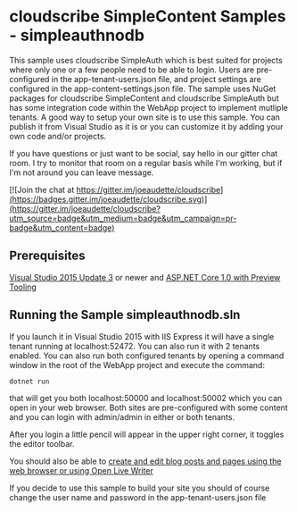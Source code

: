 # cloudscribe SimpleContent Samples - simpleauthnodb

This sample uses cloudscribe SimpleAuth which is best suited for projects where only one or a few people need to be able to login. Users are pre-configured in the app-tenant-users.json file, and project settings are configured in the app-content-settings.json file. The sample uses NuGet packages for cloudscribe SimpleContent and cloudscribe SimpleAuth but has some integration code within the WebApp project to implement mutliple tenants. A good way to setup your own site is to use this sample. You can publish it from Visual Studio as it is or you can customize it by adding your own code and/or projects.

If you have questions or just want to be social, say hello in our gitter chat room. I try to monitor that room on a regular basis while I'm working, but if I'm not around you can leave  message.

[![Join the chat at https://gitter.im/joeaudette/cloudscribe](https://badges.gitter.im/joeaudette/cloudscribe.svg)](https://gitter.im/joeaudette/cloudscribe?utm_source=badge&utm_medium=badge&utm_campaign=pr-badge&utm_content=badge)

## Prerequisites

[Visual Studio 2015 Update 3](https://www.visualstudio.com/en-us/downloads) or newer and [ASP.NET Core 1.0 with Preview Tooling](https://dot.net/)

## Running the Sample simpleauthnodb.sln

If you launch it in Visual Studio 2015 with IIS Express it will have a single tenant running at localhost:52472. You can also run it with 2 tenants enabled. You can also run both configured tenants by opening a command window in the root of the WebApp project and execute the command:

    dotnet run
	
that will get you both localhost:50000 and localhost:50002 which you can open in your web browser. Both sites are pre-configured with some content and you can login with admin/admin in either or both tenants.

After you login a little pencil will appear in the upper right corner, it toggles the editor toolbar.

You should also be able to [create and edit blog posts and pages using the web browser or using Open Live Writer](https://github.com/joeaudette/cloudscribe.SimpleContent/wiki/Using-Open-Live-Writer)

If you decide to use this sample to build your site you should of course change the user name and password in the app-tenant-users.json file




